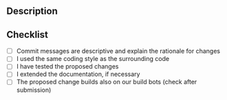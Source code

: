 ## Description
<!-- Describe the overall purpose of this pull request (PR). If applicable also add bug references and screenshots.-->


## Checklist

- [ ] Commit messages are descriptive and explain the rationale for changes
- [ ] I used the same coding style as the surrounding code <!-- yet to be formally defined, see issue #161 -->
- [ ] I have tested the proposed changes
- [ ] I extended the documentation, if necessary
- [ ] The proposed change builds also on our build bots (check after submission)

